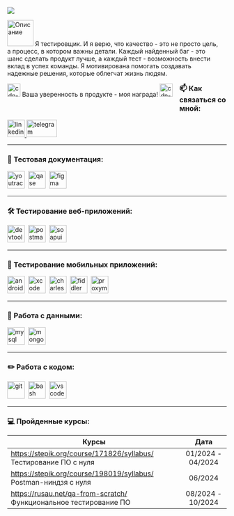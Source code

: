 <a href="https://online-letters.ru/" target="_blank"><img src="https://x-lines.ru/letters/i/cyrillicbasic/0004/eeeded/20/0/4nx7dygozdemfwfi4gbnaegozuemmwf74g81bwfz4n9pbcstoxearegouxea7wfw4nann.png" border="0" /></a>
           
<div style="float: left; margin: 0 15px 15px 0;">
    <img src="https://cdn-icons-png.flaticon.com/512/2989/2989364.png" alt="Описание" width="60" /> Я тестировщик. И я верю, что качество - это не просто цель, а процесс, в котором важны детали. Каждый найденный баг - это шанс сделать продукт лучше, а каждый тест - возможность внести вклад в успех команды. Я мотивирована помогать создавать надежные решения, которые облегчат жизнь людям.
</div>
<div style="float: left; margin: 0 15px 15px 0;">
<img src="https://cdn-icons-png.flaticon.com/512/7938/7938341.png" width="30" height="30" alt="cdn-icons-png"> Ваша уверенность в продукте - моя награда! <img src="https://cdn-icons-png.flaticon.com/512/7938/7938341.png" width="30" height="30" alt="cdn-icons-png">
</div>

---

### 📫 Как связаться со мной:

  <div id="badges">
    <a href="www.linkedin.com/in/ludmila-kulyba-756470320" target="_blank">
      <img src="https://cdn-icons-png.flaticon.com/512/2504/2504799.png" width="40" height="40" alt="linkedin" />
    </a>
    <a href="mailto:kulybaluda.92@gmail.com" target="_blank">
      <img src="https://img.shields.io/badge/-Gmail-red?style=flat&logo=Gmail&logoColor=white" width="70" height="40" alt="telegram" />
    </a>
  </div>

---

### 📁 Тестовая документация:

<div>
  <!-- <img src="https://cdn.jsdelivr.net/gh/devicons/devicon/icons/jira/jira-original.svg" title="jira" alt="jira" width="40" height="40"/>&nbsp -->
  <img src="https://upload.wikimedia.org/wikipedia/commons/thumb/8/8d/YouTrack_Icon.svg/1024px-YouTrack_Icon.svg.png?20200803082248" title="youtrack" alt="youtrack" width="40" height="40"/>&nbsp
 <!-- <img src="https://codahosted.io/packs/21236/unversioned/assets/LOGO/ba1091c59bab89cd2fd0f289622731fe16113d7b00905abe64759c313a4b73b76c1b0426076ed76cb74752234c734131df46992d5b8b48fc13e264240e4f7119f736cfeb64df36ded54b5cbf6198b9cadedf18dd0cac5c7dbcd16e6336c29363cd1292ba" title="testrail" alt="tetstrail" width="40" height="40"/>&nbsp
  <img src="https://docs.testit.software/images/testit_logo_icon.png" title="test-it" alt="test-it" width="40" height="40"/>&nbsp-->
  <img src="https://luna1.co/eb0187.png" title="qase" alt="qase" width="40" height="40"/>&nbsp
  <img src="https://cdn.jsdelivr.net/gh/devicons/devicon/icons/figma/figma-original.svg" title="figma" alt="figma" width="40" height="40"/>&nbsp
</div>

---

### 🛠 Тестирование веб-приложений:

<div>
  <img src="https://d33wubrfki0l68.cloudfront.net/38b5c953a4667366685d55db55d057c86db1fc54/a0fdc/static/acae6b24d940347661ca901ea07f47c1/chrome-dev-logo-icon.png" title="devtools" alt="devtools" width="40" height="40"/>&nbsp
  <img src="https://seeklogo.com/images/P/postman-logo-0087CA0D15-seeklogo.com.png" title="postman" alt="postman" width="40" height="40"/>&nbsp
  <img src="https://camo.githubusercontent.com/52fcf468d6e62bb2c1c07d700ed593641fa43dfc4b1cf14e7eee5376b463ff94/68747470733a2f2f737461746963302e736d617274626561722e636f2f736d617274626561726272616e642f6d656469612f696d616765732f686f6d652f736f617075692d69636f6e2e737667" title="soapui" alt="soapui" width="40" height="40"/>&nbsp
</div>

---

### 📱 Тестирование мобильных приложений:

<div>
  <img src="https://cdn.jsdelivr.net/gh/devicons/devicon/icons/androidstudio/androidstudio-original.svg" title="android-studio" alt="android-studio" width="40" height="40"/>&nbsp
  <img src="https://cdn.jsdelivr.net/gh/devicons/devicon/icons/xcode/xcode-original.svg" title="xcode" alt="xcode" width="40" height="40"/>&nbsp
  <img src="https://cdn.icon-icons.com/icons2/3053/PNG/512/charles_proxy_macos_bigsur_icon_190302.png" title="charles-proxy" alt="charles-proxy" width="40" height="40"/>&nbsp
  <img src="https://www.megaleechers.com/storage/Fiddler-Everywhere-Icon.png" title="fiddler" alt="fiddler" width="40" height="40"/>&nbsp
  <img src="https://pbs.twimg.com/profile_images/1589614420766126080/slAIVDtr_400x400.jpg" title="proxyman" alt="proxyman" width="40" height="40"/>&nbsp
</div>


---

### 💾 Работа с данными:

<div>
  <img src="https://cdn.jsdelivr.net/gh/devicons/devicon/icons/mysql/mysql-original.svg" title="mysql" alt="mysql" width="40" height="40"/>&nbsp
  <img src="https://cdn.jsdelivr.net/gh/devicons/devicon/icons/mongodb/mongodb-original.svg" title="mongodb" alt="mongodb" width="40" height="40"/>&nbsp
</div>

---

### ✏️ Работа с кодом:

<div>
  <img src="https://cdn.jsdelivr.net/gh/devicons/devicon/icons/git/git-original.svg" title="git" alt="git" width="40" height="40"/>&nbsp
  <img src="https://upload.wikimedia.org/wikipedia/commons/thumb/4/4b/Bash_Logo_Colored.svg/1024px-Bash_Logo_Colored.svg.png?20180723054350" title="bash" alt="bash" width="40" height="40"/>&nbsp
  <img src="https://cdn.jsdelivr.net/gh/devicons/devicon/icons/vscode/vscode-original.svg" title="vscode" alt="vscode" width="40" height="40"/>&nbsp
  
</div>

---

### 💻 Пройденные курсы:

| Курсы                                                              | Дата              |
| -------------------------------------------------------------------| :---------------: |
|https://stepik.org/course/171826/syllabus/ Тестирование ПО с нуля   | 01/2024 - 04/2024 |
|https://stepik.org/course/198019/syllabus/ Postman-ниндзя c нуля    |     06/2024       | 
|https://rusau.net/qa-from-scratch/ Функциональное тестирование ПО   | 08/2024 - 10/2024 |


 <!-- ![Visitor Badge](https://visitor-badge.laobi.icu/badge?page_id=LudaKul)-->

